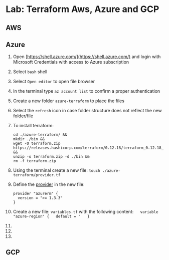 # Lab: Terraform Aws, Azure and GCP

## AWS

## Azure

1. Open [https://shell.azure.com/](https://shell.azure.com/) and login with Microsoft Credentials with access to Azure subscription
2. Select `bash` shell
3. Select `Open editor` to open file browser
4. In the terminal type `az account list` to confirm a proper authentication 
5. Create a new folder `azure-terraform` to place the files
6. Select the `refresh` icon in case folder structure does not reflect the new folder/file
7. To install terraform:
   ```
   cd ./azure-terraform/ &&
   mkdir ./bin &&
   wget -O terraform.zip https://releases.hashicorp.com/terraform/0.12.18/terraform_0.12.18_linux_amd64.zip &&
   unzip -o terraform.zip -d ./bin &&
   rm -f terraform.zip
   ```
8. Using the terminal create a new file: `touch ./azure-terraform/provider.tf`
9. Define the [provider](https://www.terraform.io/docs/providers/index.html) in the new file:
   ```
   provider "azurerm" {
     version = ">= 1.3.3"
   }
   ```
10. Create a new file: `variables.tf` with the following content:`  
    variable "azure-region" {  
      default = "  
    }`

11. 
12. 
13. 
## GCP



